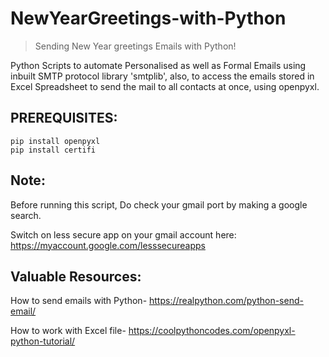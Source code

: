 # NewYearGreetings-with-Python
> Sending New Year greetings Emails with Python!

 Python Scripts to automate Personalised as well as Formal Emails using inbuilt SMTP protocol library 'smtplib', 
 also, to access the emails stored in Excel Spreadsheet to send the mail to all contacts at once, using openpyxl.


## **PREREQUISITES:**
  ``` 
  pip install openpyxl
  pip install certifi
  ```
  
## **Note:**
Before running this script,
Do check your gmail port by making a google search.

Switch on less secure app on your gmail account here: https://myaccount.google.com/lesssecureapps

## Valuable Resources:

How to send emails with Python- https://realpython.com/python-send-email/

How to work with Excel file- https://coolpythoncodes.com/openpyxl-python-tutorial/
